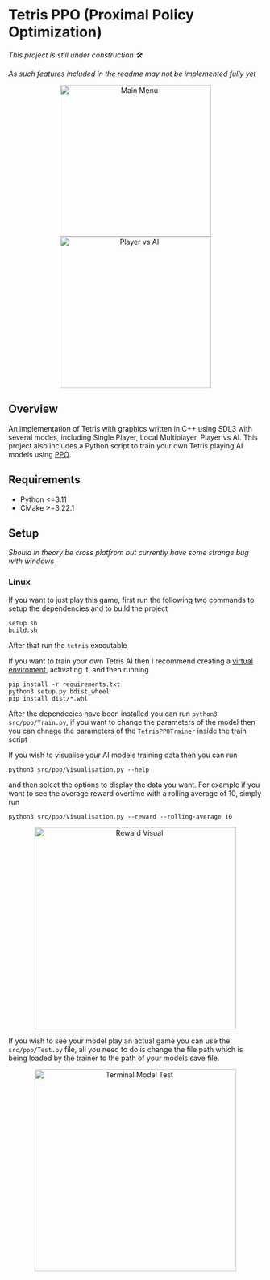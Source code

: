 # Tetris PPO (Proximal Policy Optimization)

*This project is still under construction 🛠️*

*As such features included in the readme may not be implemented fully yet*

<p align="center">
  <img alt="Main Menu" src=https://github.com/user-attachments/assets/8bfdcb18-9881-427c-a5d2-af0d8ec2b53f / width="300">
  <img alt="Player vs AI" src=https://github.com/user-attachments/assets/2f7e548e-a052-4166-8b7d-ec6fec78e5c8 / width="300">
</p>

## Overview
An implementation of Tetris with graphics written in C++ using SDL3 with several modes, including Single Player, Local Multiplayer, Player vs AI. This project also includes a Python script to train your own Tetris playing AI models using [PPO](https://arxiv.org/abs/1707.06347).

## Requirements
- Python <=3.11
- CMake >=3.22.1

## Setup
*Should in theory be cross platfrom but currently have some strange bug with windows*
### Linux
If you want to just play this game, first run the following two commands to setup the dependencies and to build the project
```
setup.sh
build.sh
```
After that run the `tetris` executable

If you want to train your own Tetris AI then I recommend creating a [virtual enviroment](https://docs.python.org/3.11/library/venv.html), activating it, and then running
```
pip install -r requirements.txt
python3 setup.py bdist_wheel
pip install dist/*.whl
```
After the dependecies have been installed you can run `python3 src/ppo/Train.py`, if you want to change the parameters of the model then you can chnage the parameters of the `TetrisPPOTrainer` inside the train script

If you wish to visualise your AI models training data then you can run 
```
python3 src/ppo/Visualisation.py --help
```
and then select the options to display the data you want. For example if you want to see the average reward overtime with a rolling average of 10, simply run  
```
python3 src/ppo/Visualisation.py --reward --rolling-average 10
```
<p align="center">
  <img alt="Reward Visual" src=https://github.com/user-attachments/assets/9ede5a15-c089-4480-a48c-8c7b92d9eb23 / width="400">
</p>


If you wish to see your model play an actual game you can use the `src/ppo/Test.py` file, all you need to do is change the file path which is being loaded by the trainer to the path of your models save file. 
<p align="center">
  <img alt="Terminal Model Test" src=https://github.com/user-attachments/assets/f46da2db-0ece-4a56-af61-3a74462efff6 / width="400">
</p>

